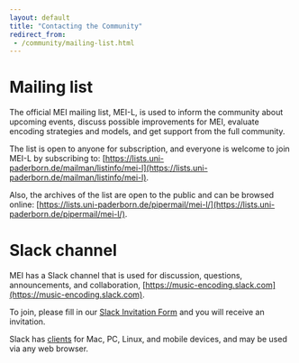 ```yaml
---
layout: default
title: "Contacting the Community"
redirect_from:
 - /community/mailing-list.html
---
```


# Mailing list

The official MEI mailing list, MEI-L, is used to inform the community about upcoming events, discuss possible improvements for MEI, evaluate encoding strategies and models, and get support from the full community. 

The list is open to anyone for subscription, and everyone is welcome to join MEI-L by subscribing to: [https://lists.uni-paderborn.de/mailman/listinfo/mei-l](https://lists.uni-paderborn.de/mailman/listinfo/mei-l). 

Also, the archives of the list are open to the public and can be browsed online: [https://lists.uni-paderborn.de/pipermail/mei-l/](https://lists.uni-paderborn.de/pipermail/mei-l/).

# Slack channel

MEI has a Slack channel that is used for discussion, questions, announcements, and collaboration, [https://music-encoding.slack.com](https://music-encoding.slack.com).

To join, please fill in our [Slack Invitation Form](https://goo.gl/forms/cDWLuDgicFjXSENi2) and you will receive an invitation.

Slack has [clients](https://slack.com/) for Mac, PC, Linux, and mobile devices, and may be used via any web browser.

